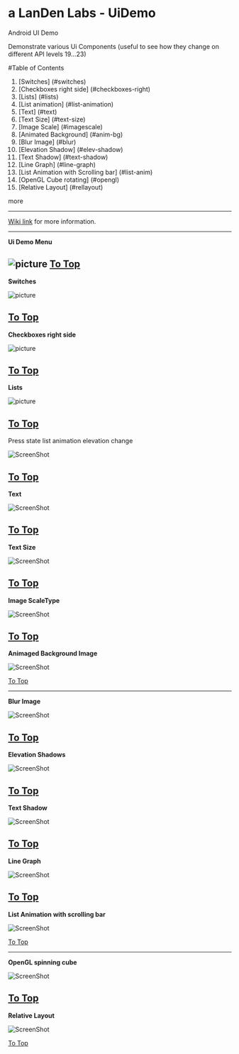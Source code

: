 # a LanDen Labs - UiDemo
Android UI Demo

Demonstrate various Ui Components (useful to see how they change on different API levels 19...23)

<a name="table"></a>
#Table of Contents
1. [Switches] (#switches)
2. [Checkboxes right side] (#checkboxes-right)
3. [Lists] (#lists)
4. [List animation] (#list-animation)
5. [Text] (#text)
6. [Text Size] (#text-size)
7. [Image Scale] (#imagescale)
8. [Animated Background] (#anim-bg)
9. [Blur Image] (#blur)
10. [Elevation Shadow] (#elev-shadow)
11. [Text Shadow] (#text-shadow)
12. [Line Graph] (#line-graph)
13. [List Animation with Scrolling bar] (#list-anim)
14. [OpenGL Cube rotating] (#opengl)
15. [Relative Layout] (#rellayout)

more

***

[Wiki link](http://landenlabs.com/android/uicomponents/uicomponents.html) for more information.

---
<a name="menu"></a>
**Ui Demo Menu** 

![picture](screenshots/uidemo-menu.jpg)
[To Top](#table)
---
<a name="switches"></a>
**Switches** 

![picture](http://landenlabs.com/android/uicomponents/switches.gif)

[To Top](#table)
---
<a name="checkboxes-right"></a>
**Checkboxes right side**
 
![picture](http://landenlabs.com/android/uicomponents/checkright.gif)

[To Top](#table)
---
<a name="lists"></a>
**Lists**

![picture](http://landenlabs.com/android/uicomponents/lists.gif)

[To Top](#table)
---
<a name="list-animation"></a>
Press state list animation elevation change 

![ScreenShot](screenshots/elevation.gif)

[To Top](#table)
---
<a name="text"></a>
**Text**

![ScreenShot](screenshots/page1-text.png)

[To Top](#table)
---
<a name="text-size"></a>
**Text Size** 

![ScreenShot](screenshots/uidemo-textsize.jpg)

[To Top](#table)
---
<a name="imagescale"></a>
**Image ScaleType** 

![ScreenShot](screenshots/uidemo-imagescale.jpg)

[To Top](#table)
---
<a name="anim-bg"></a>
**Animaged Background Image** 

![ScreenShot](screenshots/uidemo-anim-bg.gif)

[To Top](#table)

---
<a name="blur"></a>
**Blur Image** 

![ScreenShot](screenshots/uidemo-blur1.jpg)

[To Top](#table)
---
<a name="elev-shadow"></a>
**Elevation Shadows** 

![ScreenShot](screenshots/uidemo-elev-shadow.gif)

[To Top](#table)
---
<a name="text-shadow"></a>
**Text Shadow** 

![ScreenShot](screenshots/uidemo-text-shadow.jpg)

[To Top](#table)
---
<a name="line-graph"></a>
**Line Graph** 

![ScreenShot](uidemo-graph.gif)

[To Top](#table)
---
<a name="list-anim"></a>
**List Animation with scrolling bar** 

             
![ScreenShot](screenshots/uidemo-list-anim.gif)

[To Top](#table)

---
<a name="opengl"></a>
**OpenGL spinning cube** 

![ScreenShot](screenshots/uidemo-opengl.gif)

[To Top](#table)
---
<a name="rellayout"></a>
**Relative Layout** 

![ScreenShot](screenshots/uidemo-rellayout.jpg)

[To Top](#table)
